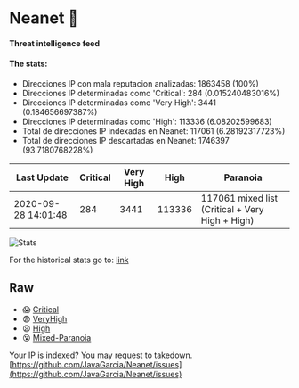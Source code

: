 # Neanet :hocho:
#### Threat intelligence feed
#### The stats:

- Direcciones IP con mala reputacion analizadas: 1863458 (100%)
- Direcciones IP determinadas como 'Critical':  284 (0.015240483016%)
- Direcciones IP determinadas como 'Very High':  3441 (0.184656697387%)
- Direcciones IP determinadas como 'High':  113336 (6.08202599683)
- Total de direcciones IP indexadas en Neanet:  117061 (6.28192317723%)
- Total de direcciones IP descartadas en Neanet:  1746397 (93.7180768228%)

| Last Update | Critical | Very High | High | Paranoia |
| --- | --- | --- | --- | --- |
| 2020-09-28 14:01:48 | 284 | 3441 | 113336 | 117061 mixed list (Critical + Very High + High)|

![Stats](https://docs.google.com/spreadsheets/d/e/2PACX-1vSnaNMIXVabIpDJjufMlzH7poXnshF3mgd8Is1g9ytUEzVsP5my4Trn8f-xkoLLQ38xpL3HtmUexLo6/pubchart?oid=501124687&format=image)

For the historical stats go to: [link](/stats.csv)
## Raw
- :scream: [Critical](https://raw.githubusercontent.com/JavaGarcia/Neanet/master/blacklists/neanet_critical.txt)
- :fearful: [VeryHigh](https://raw.githubusercontent.com/JavaGarcia/Neanet/master/blacklists/neanet_veryHigh.txtt)
- :frowning: [High](https://raw.githubusercontent.com/JavaGarcia/Neanet/master/blacklists/neanet_high.txt)
- :dizzy_face: [Mixed-Paranoia](https://raw.githubusercontent.com/JavaGarcia/Neanet/master/blacklists/neanet_all.txt)


Your IP is indexed? You may request to takedown. [https://github.com/JavaGarcia/Neanet/issues](https://github.com/JavaGarcia/Neanet/issues)





















































































































































































































































































































































































































































































































































































































































































































































































































































































































































































































































































































